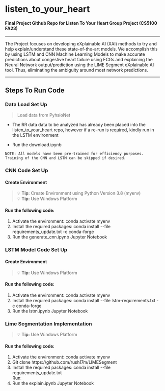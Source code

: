 # listen_to_your_heart <br>
#### Final Project Github Repo for Listen To Your Heart Group Project (CS5100 FA23)
_____________________

The Project focuses on developing eXplainable AI (XAI) methods to try and help explain/understand these state-of-the-art models. We accomplish this by using LSTM and CNN Machine Learning Models to make accurate predictions about congestive heart failure using ECGs and explaining the Neural Network output/prediction using the LIME Segment eXplainable AI tool. Thus, eliminating the ambiguity around most network predictions. <br>

_____________________________
## Steps To Run Code  <br>

### Data Load Set Up  <br>
> Load data from PyhsioNet  <br>
- The RR data data to be analyzed has already been placed into the listen_to_your_heart repo, however if a re-run is required, kindly run in the LSTM environment <br>
* Run the download.ipynb <br>
```
NOTE: All models have been pre-trained for efficiency purposes.
Training of the CNN and LSTM can be skipped if desired.
```
### CNN Code Set Up  <br>
#### Create Environment <br>
 
> :bulb: **Tip:** Create Environment using Python Version 3.8 (myenv) <br>
> :bulb: **Tip:** Use Windows Platform <br>

#### Run the following code: <br>
<ol>
  <li> Activate the environment: conda activate myenv </li>
  <li> Install the required packages: conda install --file requirements_update.txt -c conda-forge</li>
  <li> Run the generate_cnn.ipynb Jupyter Notebook </li>
</ol>

### LSTM Model Code Set Up 
#### Create Environment <br>
> :bulb: **Tip:** Use Windows Platform <br>
#### Run the following code: <br>
<ol>
  <li> Activate the environment: conda activate myenv </li>
  <li> Install the required packages: conda install --file lstm-requirements.txt -c conda-forge</li>
  <li> Run the lstm.ipynb Jupyter Notebook </li>
</ol>

### Lime Segmentation Implementation 
> :bulb: **Tip:** Use Windows Platform <br>

#### Run the following code: <br>
<ol>
  <li> Activate the environment: conda activate myenv </li>
  <li> Git clone https://github.com/rush17m/LIMESegment </li>
  <li> Install the required packages: conda install --file requirements_update.txt </li>
  Run:
  <li> Run the explain.ipynb Jupyter Notebook </li>
</ol>






